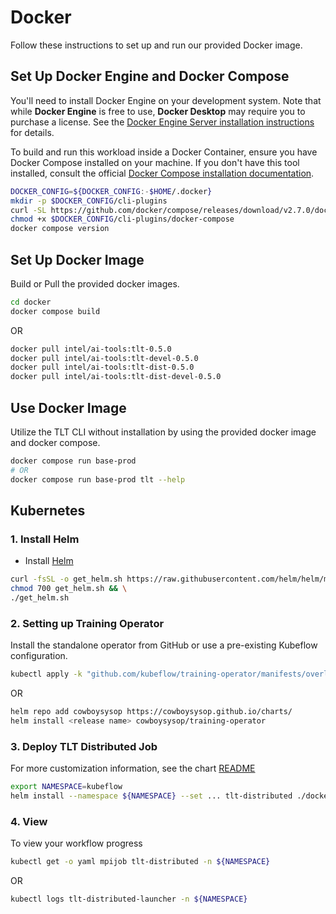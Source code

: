 # Docker
Follow these instructions to set up and run our provided Docker image.

## Set Up Docker Engine and Docker Compose
You'll need to install Docker Engine on your development system. Note that while **Docker Engine** is free to use, **Docker Desktop** may require you to purchase a license. See the [Docker Engine Server installation instructions](https://docs.docker.com/engine/install/#server) for details.

To build and run this workload inside a Docker Container, ensure you have Docker Compose installed on your machine. If you don't have this tool installed, consult the official [Docker Compose installation documentation](https://docs.docker.com/compose/install/linux/#install-the-plugin-manually).

```bash
DOCKER_CONFIG=${DOCKER_CONFIG:-$HOME/.docker}
mkdir -p $DOCKER_CONFIG/cli-plugins
curl -SL https://github.com/docker/compose/releases/download/v2.7.0/docker-compose-linux-x86_64 -o $DOCKER_CONFIG/cli-plugins/docker-compose
chmod +x $DOCKER_CONFIG/cli-plugins/docker-compose
docker compose version
```

## Set Up Docker Image
Build or Pull the provided docker images.

```bash
cd docker
docker compose build
```
OR
```bash
docker pull intel/ai-tools:tlt-0.5.0
docker pull intel/ai-tools:tlt-devel-0.5.0
docker pull intel/ai-tools:tlt-dist-0.5.0
docker pull intel/ai-tools:tlt-dist-devel-0.5.0
```

## Use Docker Image
Utilize the TLT CLI without installation by using the provided docker image and docker compose.

```bash
docker compose run base-prod
# OR
docker compose run base-prod tlt --help
```

## Kubernetes
### 1. Install Helm
- Install [Helm](https://helm.sh/docs/intro/install/)
```bash
curl -fsSL -o get_helm.sh https://raw.githubusercontent.com/helm/helm/main/scripts/get-helm-3 && \
chmod 700 get_helm.sh && \
./get_helm.sh
```
### 2. Setting up Training Operator
Install the standalone operator from GitHub or use a pre-existing Kubeflow configuration.
```bash
kubectl apply -k "github.com/kubeflow/training-operator/manifests/overlays/standalone"
```
OR
```bash
helm repo add cowboysysop https://cowboysysop.github.io/charts/
helm install <release name> cowboysysop/training-operator
```
### 3. Deploy TLT Distributed Job
For more customization information, see the chart [README](./docker/chart/README.md)
```bash
export NAMESPACE=kubeflow
helm install --namespace ${NAMESPACE} --set ... tlt-distributed ./docker/chart
```
### 4. View 
To view your workflow progress
```bash
kubectl get -o yaml mpijob tlt-distributed -n ${NAMESPACE}
```
OR
```bash
kubectl logs tlt-distributed-launcher -n ${NAMESPACE}
```
